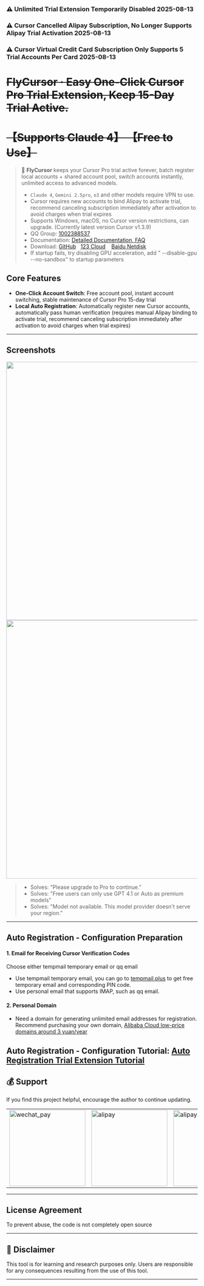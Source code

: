 
### ⚠️ Unlimited Trial Extension Temporarily Disabled   2025-08-13
### ⚠️ Cursor Cancelled Alipay Subscription, No Longer Supports Alipay Trial Activation  2025-08-13

### ⚠️ Cursor Virtual Credit Card Subscription Only Supports 5 Trial Accounts Per Card  2025-08-13

# ~~FlyCursor · Easy One-Click Cursor Pro Trial Extension, Keep 15-Day Trial Active.~~

# ~~【Supports Claude 4】 【Free to Use】~~

> 🚀 **FlyCursor** keeps your Cursor Pro trial active forever, batch register local accounts + shared account pool, switch accounts instantly, unlimited access to advanced models.
>
> - `Claude 4`, `Gemini 2.5pro`, `o3` and other models require VPN to use.
> - Cursor requires new accounts to bind Alipay to activate trial, recommend canceling subscription immediately after activation to avoid charges when trial expires
> - Supports Windows, macOS, no Cursor version restrictions, can upgrade. (Currently latest version Cursor v1.3.9)
> - QQ Group: [1002388537](https://qun.qq.com/universal-share/share?ac=1&authKey=ZpKpMm4QdN1I2eWzqZYinybEpN1PfyrUlmgA01ZG0mAVSUVg0fWQWngzBnl7jG79&busi_data=eyJncm91cENvZGUiOiIxMDAyMzg4NTM3IiwidG9rZW4iOiJNR0hENmlHS0xHSzdmMm0xRmZSNjJpczdJMWl5WkhrNWI0SHVQOUZhemNuSTcvN0VQNUNSZVZ4Ty9kbU1KSFBWIiwidWluIjoiMzY2Mzg1NjQyOSJ9&data=ghmRHANkTOdaEFfbxNKWtfgZ5emKN2-RQ-FKgFvWnukdfbup51jtrgQKlbPS_2O-0QHYmuRUd7her7DzYjH43A&svctype=4&tempid=h5_group_info)
> - Documentation: [Detailed Documentation, FAQ](https://docs.qq.com/aio/DUGd6V2t5WUVoQUdG)
> - Download:&nbsp;[GitHub](https://github.com/liqiang-xxfy/fly-cursor-free/releases/latest) &nbsp; [123 Cloud](https://www.123865.com/s/uY80Td-AtUh) &nbsp;&nbsp; [Baidu Netdisk](https://pan.baidu.com/s/1UPg4D4VO_F_47Fl1A7oc8g?pwd=9gmc)
> - If startup fails, try disabling GPU acceleration, add " --disable-gpu --no-sandbox" to startup parameters

## Core Features

- **One-Click Account Switch**: Free account pool, instant account switching, stable maintenance of Cursor Pro 15-day trial
- **Local Auto Registration**: Automatically register new Cursor accounts, automatically pass human verification (requires manual Alipay binding to activate trial, recommend canceling subscription immediately after activation to avoid charges when trial expires)

---

## Screenshots

<img src="img/截图1.png" width="680" />
<img src="img/截图2.png" width="680" />

> - Solves: "Please upgrade to Pro to continue."
> - Solves: "Free users can only use GPT 4.1 or Auto as premium models"
> - Solves: "Model not available. This model provider doesn't serve your region."

---

## Auto Registration - Configuration Preparation

#### 1. Email for Receiving Cursor Verification Codes

Choose either tempmail temporary email or qq email

- Use tempmail temporary email, you can go to [tempmail.plus](https://tempmail.plus) to get free temporary email and corresponding PIN code.
- Use personal email that supports IMAP, such as qq email.

#### 2. Personal Domain

- Need a domain for generating unlimited email addresses for registration.
  Recommend purchasing your own domain, [Alibaba Cloud low-price domains around 3 yuan/year](https://wanwang.aliyun.com/domain?spm=5176.30275541.J_ZGek9Blx07Hclc3Ddt9dg.2.6d242f3dOjUe0y&scm=20140722.S_card@@%E4%BA%A7%E5%93%81@@3417315._.ID_card@@%E4%BA%A7%E5%93%81@@3417315-RL_%E5%9F%9F%E5%90%8D-LOC_2024SPSearchCard-OR_ser-PAR1_213e367317506646568403729e0b4e-V_4-RE_new5-P0_0-P1_0)

## Auto Registration - Configuration Tutorial: [Auto Registration Trial Extension Tutorial](https://docs.qq.com/aio/DUGd6V2t5WUVoQUdG?p=Zbo4uw0V0wGxKiybuT7EEX)

## 💰 Support

If you find this project helpful, encourage the author to continue updating.

<div align="center">
  <table>
    <tr>
      <td>
        <img src="./img/pay2.png" alt="wechat_pay" width="200"/><br>
      </td>
      <td>
        <img src="./img/pay1.png" alt="alipay" width="200"/><br>
      </td>
      <td>
        <img src="./img/chat.jpg" alt="alipay" width="200"/><br>
      </td>
    </tr>
  </table>
</div>

---

## License Agreement

To prevent abuse, the code is not completely open source

---

## 📩 Disclaimer

This tool is for learning and research purposes only. Users are responsible for any consequences resulting from the use of this tool. <br>

---

